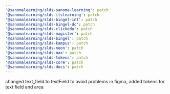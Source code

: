 ```yaml
---
'@sanomalearning/slds-sanoma-learning': patch
'@sanomalearning/slds-itslearning': patch
'@sanomalearning/slds-bingel-int': patch
'@sanomalearning/slds-bingel-dc': patch
'@sanomalearning/slds-clickedu': patch
'@sanomalearning/slds-magister': patch
'@sanomalearning/slds-bingel': patch
'@sanomalearning/slds-kampus': patch
'@sanomalearning/slds-neon': patch
'@sanomalearning/slds-max': patch
'@sanomalearning/slds-tokens': patch
'@sanomalearning/slds-core': patch
'@sanomalearning/slds-docs': patch
---
```


changed text_field to textField to avoid problems in figma, added tokens for text field and area
